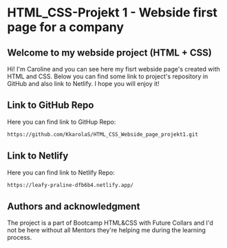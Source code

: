 # HTML_CSS-Projekt 1 - Webside first page for a company

## Welcome to my webside project (HTML + CSS)

Hi! I'm Caroline and you can see here my fisrt webside page's created with HTML and CSS.
Below you can find some link to project's repository in GitHub and also link to Netlify.
I hope you will enjoy it!

## Link to GitHub Repo

Here you can find link to GitHup Repo:

```bash
https://github.com/KkarolaS/HTML_CSS_Webside_page_projekt1.git
```

## Link to Netlify

Here you can find link to Netlify Repo:

```bash
https://leafy-praline-dfb6b4.netlify.app/
```

## Authors and acknowledgment

The project is a part of Bootcamp HTML&CSS with Future Collars and I'd not be here without all Mentors they're helping me during the learning process.
